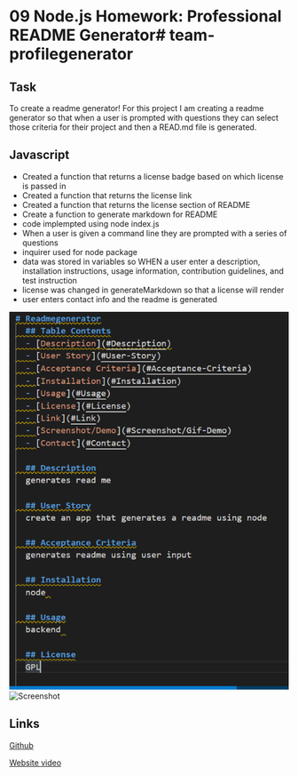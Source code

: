 # 09 Node.js Homework: Professional README Generator# team-profilegenerator

## Task

To create a readme generator!
For this project I am creating a readme generator so that when a user is prompted with questions they can select those criteria for their project and then a READ.md file is generated.

## Javascript

- Created a function that returns a license badge based on which license is passed in
- Created a function that returns the license link
- Created a function that returns the license section of README
- Create a function to generate markdown for README
- code implempted using node index.js
- When a user is given a command line they are prompted with a series of questions
- inquirer used for node package
- data was stored in variables so WHEN a user enter a description, installation instructions, usage information, contribution guidelines, and test instruction
- license was changed in generateMarkdown so that a license will render
- user enters contact info and the readme is generated

![Screenshot](./develop/img/hw9ss.PNG)
![Screenshot](./develop/img/h9ss1.PNG)

## Links

[Github](https://github.com/rileyale001/readmegenerator)

[Website video](https://youtu.be/nzJrSZQfG4I)